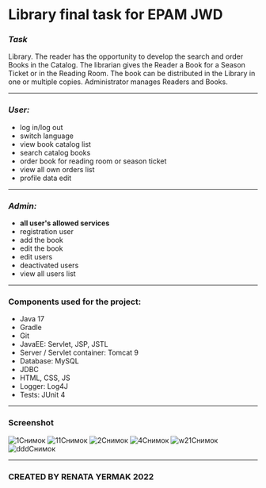 # Library final task for EPAM JWD
### *Task*
Library. The reader has the opportunity to develop the search and order Books in the Catalog. The librarian gives the Reader a Book for a Season Ticket or in the Reading Room. The book can be distributed in the Library in one or
multiple copies. Administrator manages Readers and Books.
***
### *User:*
- log in/log out
- switch language
- view book catalog list
- search catalog books
- order book for reading room or season ticket
- view all own orders list
- profile data edit
***
### *Admin:*
- __all user's allowed services__
- registration user
- add the book
- edit the book
- edit users
- deactivated users
- view all users list
***
### Components used for the project:
- Java 17
- Gradle
- Git
- JavaEE: Servlet, JSP, JSTL
- Server / Servlet container: Tomcat 9
- Database: MySQL
- JDBC
- HTML, CSS, JS
- Logger: Log4J
- Tests: JUnit 4
***
### Screenshot
![1Снимок](https://user-images.githubusercontent.com/72652915/179511168-21aa6715-260b-4c34-bf63-d5c7d0b814ec.PNG)
![11Снимок](https://user-images.githubusercontent.com/72652915/179511176-125b8817-20a4-494c-9f43-8af79db674f5.PNG)
![2Снимок](https://user-images.githubusercontent.com/72652915/179511190-3041170a-341d-49a3-b587-ff27ea6209e6.PNG)
![4Снимок](https://user-images.githubusercontent.com/72652915/179511195-4ac822de-cce8-4630-9f78-e17197b75191.PNG)
![w21Снимок](https://user-images.githubusercontent.com/72652915/179511221-2f968924-6ca5-4a6e-98d2-8222cb9b9ed6.PNG)
![dddСнимок](https://user-images.githubusercontent.com/72652915/179512638-73311f1f-0132-4b74-8be1-50c3f391552b.PNG)

***
### CREATED BY RENATA YERMAK 2022